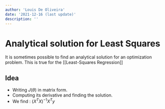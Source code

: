 ```yaml
---
author: 'Louis De Oliveira'
date: '2021-12-16 (last update)'
description: ''
---
```

# Analytical solution for Least Squares

It is sometimes possible to find an analytical solution for an optimization problem. This is true for the [[Least-Squares Regression]]

## Idea
- Writing $J(\theta)$ in matrix form.
- Computing its derivative and finding the solution.
- We find : $(X^TX)^{-1}X^Ty$